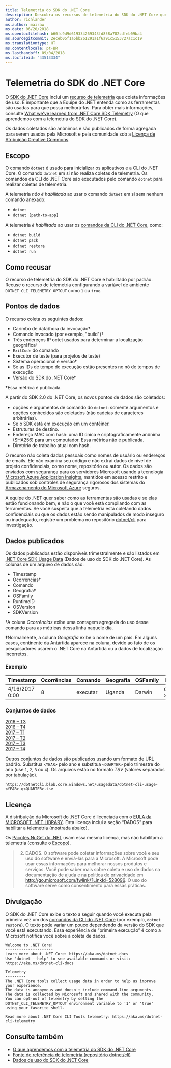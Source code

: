 ```yaml
---
title: Telemetria do SDK do .NET Core
description: Descubra os recursos de telemetria do SDK do .NET Core que coletam informações de uso para análise, quais dados são coletados e como desabilitá-los.
author: richlander
ms.author: mairaw
ms.date: 06/20/2018
ms.openlocfilehash: b60fc9d9d619334269343fd858a782cdfeb09ba4
ms.sourcegitcommit: 2eceb05f1a5bb261291a1f6a91c5153727ac1c19
ms.translationtype: HT
ms.contentlocale: pt-BR
ms.lasthandoff: 09/04/2018
ms.locfileid: "43513334"
---
```

# <a name="net-core-sdk-telemetry"></a>Telemetria do SDK do .NET Core

O [SDK do .NET Core](index.md) inclui um [recurso de telemetria](https://github.com/dotnet/cli/tree/master/src/dotnet/Telemetry) que coleta informações de uso. É importante que a Equipe do .NET entenda como as ferramentas são usadas para que possa melhorá-las. Para obter mais informações, consulte [What we've learned from .NET Core SDK Telemetry](https://blogs.msdn.microsoft.com/dotnet/2017/07/21/what-weve-learned-from-net-core-sdk-telemetry/) (O que aprendemos com a telemetria do SDK do .NET Core).

Os dados coletados são anônimos e são publicados de forma agregada para serem usados pela Microsoft e pela comunidade sob a [Licença de Atribuição Creative Commons](https://creativecommons.org/licenses/by/4.0/).

## <a name="scope"></a>Escopo

O comando `dotnet` é usado para inicializar os aplicativos e a CLI do .NET Core. O comando `dotnet` em si não realiza coletas de telemetria. Os comandos da CLI do .NET Core são executados pelo comando `dotnet` para realizar coletas de telemetria.

A telemetria *não é habilitada* ao usar o comando `dotnet` em si sem nenhum comando anexado:

- `dotnet`
- `dotnet [path-to-app]`

A telemetria *é habilitada* ao usar os [comandos da CLI do .NET Core](index.md), como:

- `dotnet build`
- `dotnet pack`
- `dotnet restore`
- `dotnet run`

## <a name="how-to-opt-out"></a>Como recusar

O recurso de telemetria do SDK do .NET Core é habilitado por padrão. Recuse o recurso de telemetria configurando a variável de ambiente `DOTNET_CLI_TELEMETRY_OPTOUT` como `1` ou `true`.

## <a name="data-points"></a>Pontos de dados

O recurso coleta os seguintes dados:

- Carimbo de data/hora da invocação&#8224;
- Comando invocado (por exemplo, "build")&#8224;
- Três endereços IP octet usados para determinar a localização geográfica&#8224;
- `ExitCode` do comando
- Executor de teste (para projetos de teste)
- Sistema operacional e versão&#8224;
- Se as IDs de tempo de execução estão presentes no nó de tempos de execução
- Versão do SDK do .NET Core&#8224;

&#8224;Essa métrica é publicada.

A partir do SDK 2.0 do .NET Core, os novos pontos de dados são coletados:

- opções e argumentos de comando do `dotnet`: somente argumentos e opções conhecidos são coletados (não cadeias de caracteres arbitrárias).
- Se o SDK está em execução em um contêiner.
- Estruturas de destino.
- Endereço MAC com hash: uma ID única e criptograficamente anônima (SHA256) para um computador. Essa métrica não é publicada.
- Diretório de trabalho atual com hash.

O recurso não coleta dados pessoais como nomes de usuário ou endereços de emails. Ele não examina seu código e não extrai dados de nível de projeto confidenciais, como nome, repositório ou autor. Os dados são enviados com segurança para os servidores Microsoft usando a tecnologia [Microsoft Azure Application Insights](https://azure.microsoft.com/services/application-insights/), mantidos em acesso restrito e publicados sob controles de segurança rigorosos dos sistemas do [Armazenamento do Microsoft Azure](https://azure.microsoft.com/services/storage/) seguros.

A equipe do .NET quer saber como as ferramentas são usadas e se elas estão funcionando bem, e não o que você está compilando com as ferramentas. Se você suspeita que a telemetria está coletando dados confidenciais ou que os dados estão sendo manipulados de modo inseguro ou inadequado, registre um problema no repositório [dotnet/cli](https://github.com/dotnet/cli/issues) para investigação.

## <a name="published-data"></a>Dados publicados

Os dados publicados estão disponíveis trimestralmente e são listados em [.NET Core SDK Usage Data](https://github.com/dotnet/core/blob/master/release-notes/cli-usage-data.md) (Dados de uso do SDK do .NET Core). As colunas de um arquivo de dados são:

- Timestamp
- Ocorrências&#8224;
- Comando
- Geografia&#8225;
- OSFamily
- RuntimeID
- OSVersion
- SDKVersion

&#8224;A coluna *Ocorrências* exibe uma contagem agregada do uso desse comando para as métricas dessa linha naquele dia.

&#8225;Normalmente, a coluna *Geografia* exibe o nome de um país. Em alguns casos, continente da Antártida aparece na coluna, devido ao fato de os pesquisadores usarem o .NET Core na Antártida ou a dados de localização incorretos.

### <a name="example"></a>Exemplo

| Timestamp      | Ocorrências | Comando | Geografia | OSFamily | RuntimeID     | OSVersion | SDKVersion |
| -------------- | ----------- | ------- | --------- | -------- | ------------- | --------- | ---------- |
| 4/16/2017 0:00 | 8           | executar     | Uganda    | Darwin   | osx.10.12-x64 | 10.12     | 1.0.1      |

### <a name="datasets"></a>Conjuntos de dados

[2016 – T3](https://dotnetcli.blob.core.windows.net/usagedata/dotnet-cli-usage-2016-q3.tsv)  
[2016 – T4](https://dotnetcli.blob.core.windows.net/usagedata/dotnet-cli-usage-2016-q4.tsv)  
[2017 – T1](https://dotnetcli.blob.core.windows.net/usagedata/dotnet-cli-usage-2017-q1.tsv)  
[2017 – T2](https://dotnetcli.blob.core.windows.net/usagedata/dotnet-cli-usage-2017-q2.tsv)  
[2017 – T3](https://dotnetcli.blob.core.windows.net/usagedata/dotnet-cli-usage-2017-q3.tsv)  
[2017 – T4](https://dotnetcli.blob.core.windows.net/usagedata/dotnet-cli-usage-2017-q4.tsv)  

Outros conjuntos de dados são publicados usando um formato de URL padrão. Substitua `<YEAR>` pelo ano e substitua `<QUARTER>` pelo trimestre do ano (use `1`, `2`, `3` ou `4`). Os arquivos estão no formato *TSV* (valores separados por tabulação).

`https://dotnetcli.blob.core.windows.net/usagedata/dotnet-cli-usage-<YEAR>-q<QUARTER>.tsv`

## <a name="license"></a>Licença

A distribuição da Microsoft do .NET Core é licenciada com o [EULA da MICROSOFT .NET LIBRARY](https://aka.ms/dotnet-core-eula). Esta licença inclui a seção “DADOS” para habilitar a telemetria (mostrada abaixo).

Os [Pacotes NuGet do .NET](https://www.nuget.org/profiles/dotnetframework) usam essa mesma licença, mas não habilitam a telemetria (consulte o [Escopo](#scope)).

> 2. DADOS. O software pode coletar informações sobre você e seu uso do software e enviá-las para a Microsoft. A Microsoft pode usar essas informações para melhorar nossos produtos e serviços. Você pode saber mais sobre coleta e uso de dados na documentação de ajuda e na política de privacidade em http://go.microsoft.com/fwlink/?LinkId=528096. O uso do software serve como consentimento para essas práticas.

## <a name="disclosure"></a>Divulgação

O SDK do .NET Core exibe o texto a seguir quando você executa pela primeira vez um dos [comandos da CLI do .NET Core](index.md) (por exemplo, `dotnet restore`). O texto pode variar um pouco dependendo da versão do SDK que você está executando. Essa experiência de “primeira execução” é como a Microsoft notifica você sobre a coleta de dados.

```console
Welcome to .NET Core!
---------------------
Learn more about .NET Core: https://aka.ms/dotnet-docs
Use 'dotnet --help' to see available commands or visit: https://aka.ms/dotnet-cli-docs

Telemetry
---------
The .NET Core tools collect usage data in order to help us improve your experience.
The data is anonymous and doesn't include command-line arguments.
The data is collected by Microsoft and shared with the community.
You can opt-out of telemetry by setting the DOTNET_CLI_TELEMETRY_OPTOUT environment variable to '1' or 'true' using your favorite shell.

Read more about .NET Core CLI Tools telemetry: https://aka.ms/dotnet-cli-telemetry
```

## <a name="see-also"></a>Consulte também

- [O que aprendemos com a telemetria do SDK do .NET Core](https://blogs.msdn.microsoft.com/dotnet/2017/07/21/what-weve-learned-from-net-core-sdk-telemetry/)
- [Fonte de referência de telemetria (repositório dotnet/cli)](https://github.com/dotnet/cli/tree/master/src/dotnet/Telemetry)
- [Dados de uso do SDK do .NET Core](https://github.com/dotnet/core/blob/master/release-notes/cli-usage-data.md)
